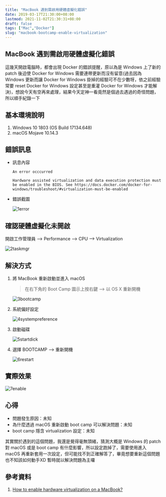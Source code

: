 ```yaml
---
title: "MacBook 遇到需啟用硬體虛擬化錯誤"
date: 2019-03-17T21:30:00+08:00
lastmod: 2021-11-02T21:30:31+08:00
draft: false
tags: ["Mac","Docker"]
slug: "macbook-bootcamp-enable-virtualization"
---
```

## MacBook 遇到需啟用硬體虛擬化錯誤

這幾天開啟電腦時，都會出現 Docker 的錯誤提醒，原以為是 Windows 上了新的 patch 後迫使 Docker for Windows 需要連帶更新而沒有留意(過去因為 Windows 更新而讓 Docker for Windows 掛掉的經驗可不在少數呀，依之前經驗常要 reset Docker for Windows 設定甚至是重灌 Docker for Windows 才能解決)，想說今天有空再來處理，結果今天定神一看竟然是個過去遇過的奇怪問題，所以順手紀錄一下

## 基本環境說明

1. Windows 10 1803 (OS Build 17134.648)
2. macOS Mojave 10.14.3

## 錯誤訊息

- 訊息內容

    ```log
    An error occcurred

    Hardware assisted virtualization and data execution protection must be enabled in the BIOS. See https://docs.docker.com/docker-for-windows/troubleshoot/#virtualization-must-be-enabled
    ```

- 錯誤截圖

    ![1error](https://user-images.githubusercontent.com/3851540/54493388-6f75c300-490a-11e9-8e37-485e1055123c.png)

## 確認硬體虛擬化未開啟

開啟工作管理員 --> Performance --> CPU --> Virtualization

![2taskmgr](https://user-images.githubusercontent.com/3851540/54493389-6f75c300-490a-11e9-947f-afff4535ab4b.png)

## 解決方式

1. 將 MacBook 重新啟動並進入 macOS

    > 在右下角的 Boot Camp 圖示上按右鍵 --> 以 OS X 重新開機

    ![3bootcamp](https://user-images.githubusercontent.com/3851540/54493390-6f75c300-490a-11e9-96b3-fee03c920adf.png)

2. 系統偏好設定

    ![4systempreference](https://user-images.githubusercontent.com/3851540/54493391-700e5980-490a-11e9-8c78-8dd426ab1765.png)
3. 啟動磁碟

    ![5startdick](https://user-images.githubusercontent.com/3851540/54493392-700e5980-490a-11e9-809c-e8ea00be883f.png)
4. 選擇 BOOTCAMP --> 重新開機

    ![6restart](https://user-images.githubusercontent.com/3851540/54493393-700e5980-490a-11e9-8776-08512fa4299f.png)

## 實際效果

![7enable](https://user-images.githubusercontent.com/3851540/54493394-70a6f000-490a-11e9-9d39-bfe68b1051d4.png)

## 心得

- 問題發生原因：未知
- 為什麼透過 macOS 重新啟動 boot camp 可以解決問題：未知
- boot camp 隱含 virtualization 設定：未知

其實關於遇到的這個問題，我還是覺得毫無頭緒，猜測大概是 Windows 的 patch 對 macOS 或是 boot camp 有什麼影響，所以設定跑掉了，需要使用進入 macOS 再重新套用一次設定，但可能找不到正確解答了，畢竟想要重新這個問題也不知該如何動手XD   暫時就以解決問題為主囉

## 參考資料

1. [How to enable hardware virtualization on a MacBook?](https://superuser.com/a/717460)
